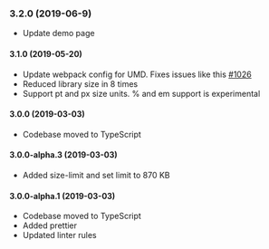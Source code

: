 ### 3.2.0 (2019-06-9)

- Update demo page

#### 3.1.0 (2019-05-20)

- Update webpack config for UMD. Fixes issues like this [#1026](https://github.com/postcss/postcss/issues/1026)
- Reduced library size in 8 times
- Support pt and px size units. % and em support is experimental

#### 3.0.0 (2019-03-03)

- Codebase moved to TypeScript

#### 3.0.0-alpha.3 (2019-03-03)

- Added size-limit and set limit to 870 KB

#### 3.0.0-alpha.1 (2019-03-03)

- Codebase moved to TypeScript
- Added prettier
- Updated linter rules
